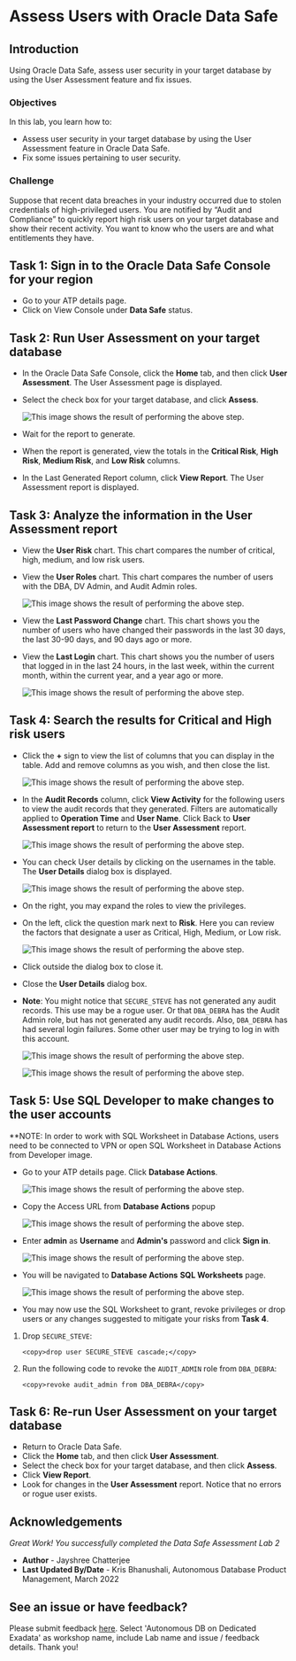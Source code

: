 # Assess Users with Oracle Data Safe
## Introduction

Using Oracle Data Safe, assess user security in your target database by using the User Assessment feature and fix issues.

### Objectives

In this lab, you learn how to:
- Assess user security in your target database by using the User Assessment feature in Oracle Data Safe.
- Fix some issues pertaining to user security.

### Challenge

Suppose that recent data breaches in your industry occurred due to stolen credentials of high-privileged users. You are notified by “Audit and Compliance” to quickly report high risk users on your target database and show their recent activity. You want to know who the users are and what entitlements they have.

## Task 1: Sign in to the Oracle Data Safe Console for your region

- Go to your ATP details page.
- Click on View Console under **Data Safe** status.

## Task 2: Run User Assessment on your target database

- In the Oracle Data Safe Console, click the **Home** tab, and then click **User Assessment**. The User Assessment page is displayed.
- Select the check box for your target database, and click **Assess**.

    ![This image shows the result of performing the above step.](./images/Img14.png " ")

- Wait for the report to generate.
- When the report is generated, view the totals in the **Critical Risk**, **High Risk**, **Medium Risk**, and **Low Risk** columns.
- In the Last Generated Report column, click **View Report**. The User Assessment report is displayed.

## Task 3: Analyze the information in the User Assessment report

- View the **User Risk** chart. This chart compares the number of critical, high, medium, and low risk users.
- View the **User Roles** chart. This chart compares the number of users with the DBA, DV Admin, and Audit Admin roles.

    ![This image shows the result of performing the above step.](./images/Img15.png " ")

- View the **Last Password Change** chart. This chart shows you the number of users who have changed their passwords in the last 30 days, the last 30-90 days, and 90 days ago or more.
- View the **Last Login** chart. This chart shows you the number of users that logged in in the last 24 hours, in the last week, within the current month, within the current year, and a year ago or more.

    ![This image shows the result of performing the above step.](./images/Img16.png " ")

## Task 4: Search the results for Critical and High risk users

- Click the **+** sign to view the list of columns that you can display in the table. Add and remove columns as you wish, and then close the list.

    ![This image shows the result of performing the above step.](./images/Img17.jpg " ")

- In the **Audit Records** column, click **View Activity** for the following users to view the audit records that they generated. Filters are automatically applied to **Operation Time** and **User Name**. Click Back to **User Assessment report** to return to the **User Assessment** report.

    ![This image shows the result of performing the above step.](./images/Img18.png " ")

- You can check User details by clicking on the usernames in the table. The **User Details** dialog box is displayed.

    ![This image shows the result of performing the above step.](./images/Img19.png " ")

- On the right, you may expand the roles to view the privileges.
- On the left, click the question mark next to **Risk**. Here you can review the factors that designate a user as Critical, High, Medium, or Low risk.

    ![This image shows the result of performing the above step.](./images/Img20.png " ")

- Click outside the dialog box to close it.
- Close the **User Details** dialog box.

- **Note**: You might notice that `SECURE_STEVE` has not generated any audit records. This use may be a rogue user. Or that `DBA_DEBRA` has the Audit Admin role, but has not generated any audit records. Also, `DBA_DEBRA` has had several login failures. Some other user may be trying to log in with this account.

    ![This image shows the result of performing the above step.](./images/Img21.jpg " ")

    ![This image shows the result of performing the above step.](./images/Img22.jpg " ")

## Task 5: Use SQL Developer to make changes to the user accounts

**NOTE: In order to work with SQL Worksheet in Database Actions, users need to be connected to VPN or open SQL Worksheet in Database Actions from Developer image. 

- Go to your ATP details page. Click **Database Actions**.

    ![This image shows the result of performing the above step.](./images/Img23.png " ")

- Copy the Access URL from **Database Actions** popup 

    ![This image shows the result of performing the above step.](./images/Img23-1.png " ")

- Enter **admin** as **Username** and **Admin's** password and click **Sign in**.

    ![This image shows the result of performing the above step.](./images/Img23-2.png " ")

- You will be navigated to **Database Actions** **SQL Worksheets** page.

    ![This image shows the result of performing the above step.](./images/Img24.png " ")

- You may now use the SQL Worksheet to grant, revoke privileges or drop users or any changes suggested to mitigate your risks from **Task 4**.

1. Drop `SECURE_STEVE`:

    ```
    <copy>drop user SECURE_STEVE cascade;</copy>
    ```

2. Run the following code to revoke the `AUDIT_ADMIN` role from `DBA_DEBRA`:

    ```
    <copy>revoke audit_admin from DBA_DEBRA</copy>
    ```

## Task 6: Re-run User Assessment on your target database

- Return to Oracle Data Safe.
- Click the **Home** tab, and then click **User Assessment**.
- Select the check box for your target database, and then click **Assess**.
- Click **View Report**.
- Look for changes in the **User Assessment** report. Notice that no errors or rogue user exists.

## Acknowledgements

*Great Work! You successfully completed the Data Safe Assessment Lab 2*

- **Author** - Jayshree Chatterjee
- **Last Updated By/Date** - Kris Bhanushali, Autonomous Database Product Management, March 2022

## See an issue or have feedback?  
Please submit feedback [here](https://apexapps.oracle.com/pls/apex/f?p=133:1:::::P1_FEEDBACK:1).   Select 'Autonomous DB on Dedicated Exadata' as workshop name, include Lab name and issue / feedback details. Thank you!
